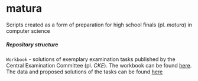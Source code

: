 # matura
Scripts created as a form of preparation for high school finals (pl. _matura_) in computer science

##### Repository structure
`Workbook` - solutions of exemplary examination tasks published by the Central Examination Committee (pl. _CKE_).
The workbook can be found [here](https://cke.gov.pl/images/_EGZAMIN_MATURALNY_OD_2015/Materialy/Zbiory_zadan/Matura_Zbi%C3%B3r_zada%C5%84_Informatyka.pdf).
The data and proposed solutions of the tasks can be found [here](https://cke.gov.pl/egzamin-maturalny/egzamin-maturalny-w-formule-2015/materialy-dodatkowe/materialy-dla-uczniow-i-nauczycieli/zbiory-zadan/)